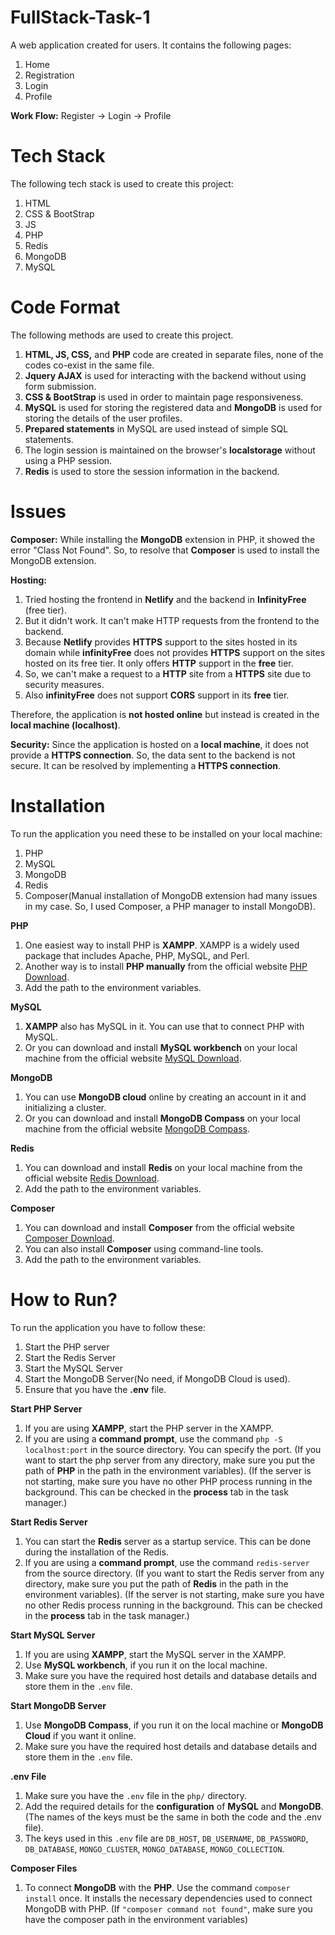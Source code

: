 # FullStack-Task-1
A web application created for users.
It contains the following pages:
1. Home
2. Registration
3. Login
4. Profile

**Work Flow:**  Register -> Login -> Profile

# Tech Stack
The following tech stack is used to create this project:
1. HTML
2. CSS & BootStrap
3. JS
4. PHP
5. Redis
6. MongoDB
7. MySQL

# Code Format
The following methods are used to create this project.
1. **HTML, JS, CSS,** and **PHP** code are created in separate files, none of the codes co-exist in the same file.
2. **Jquery AJAX** is used for interacting with the backend without using form submission.
3. **CSS & BootStrap** is used in order to maintain page responsiveness.
4. **MySQL** is used for storing the registered data and **MongoDB** is used for storing the details of the user profiles.
5. **Prepared statements** in MySQL are used instead of simple SQL statements.
6. The login session is maintained on the browser's **localstorage** without using a PHP session.
7. **Redis** is used to store the session information in the backend.

# Issues

**Composer:**
 While installing the **MongoDB** extension in PHP, it showed the error "Class Not Found".
So, to resolve that **Composer** is used to install the MongoDB extension.

**Hosting:**
1. Tried hosting the frontend in **Netlify** and the backend in **InfinityFree** (free tier).
2. But it didn't work. It can't make HTTP requests from the frontend to the backend.
3. Because **Netlify** provides **HTTPS** support to the sites hosted in its domain while **infinityFree** does not provides **HTTPS** support on the sites hosted on its free tier. It only offers **HTTP**
support in the **free** tier.
4. So, we can't make a request to a **HTTP** site from a **HTTPS** site due to security measures.
5. Also **infinityFree** does not support **CORS** support in its **free** tier.

Therefore, the application is **not hosted online** but instead is created in the **local machine (localhost)**.

**Security:**
 Since the application is hosted on a **local machine**, it does not provide a **HTTPS connection**. So, the data sent to the backend is not secure. It can be resolved by implementing a **HTTPS connection**.

 # Installation
 To run the application you need these to be installed on your local machine:
 1. PHP
 2. MySQL
 3. MongoDB
 4. Redis
 5. Composer(Manual installation of MongoDB extension had many issues in my case. So, I used Composer, a PHP manager to install MongoDB).

**PHP**
1. One easiest way to install PHP is **XAMPP**. XAMPP is a widely used package that includes Apache, PHP, MySQL, and Perl.
2. Another way is to install **PHP manually** from the official website [PHP Download](https://windows.php.net/download/).
3. Add the path to the environment variables.

**MySQL**
1. **XAMPP** also has MySQL in it. You can use that to connect PHP with MySQL.
2. Or you can download and install **MySQL workbench** on your local machine from the official website [MySQL Download](https://dev.mysql.com/downloads/).

**MongoDB**
1. You can use **MongoDB cloud** online by creating an account in it and initializing a cluster.
2. Or you can download and install **MongoDB Compass** on your local machine from the official website [MongoDB Compass](https://www.mongodb.com/products/compass).

**Redis**
1. You can download and install **Redis** on your local machine from the official website [Redis Download](https://redis.io/).
2. Add the path to the environment variables.

**Composer**
1. You can download and install **Composer** from the official website [Composer Download](https://getcomposer.org/download/).
2. You can also install **Composer** using command-line tools.
3. Add the path to the environment variables.

# How to Run?
To run the application you have to follow these:
1. Start the PHP server
2. Start the Redis Server
3. Start the MySQL Server
4. Start the MongoDB Server(No need, if MongoDB Cloud is used).
5. Ensure that you have the **.env** file.

**Start PHP Server**
1. If you are using **XAMPP**, start the PHP server in the XAMPP.
2. If you are using a **command prompt**, use the command `php -S localhost:port` in the source directory. You can specify the port. (If you want to start the php server from any directory, make sure you put the path of **PHP** in the path in the environment variables). (If the server is not starting, make sure you have no other PHP process running in the background. This can be checked in the **process** tab in the task manager.)

**Start Redis Server**
1. You can start the **Redis** server as a startup service. This can be done during the installation of the Redis.
2. If you are using a **command prompt**, use the command `redis-server` from the source directory. (If you want to start the Redis server from any directory, make sure you put the path of **Redis** in the path in the environment variables). (If the server is not starting, make sure you have no other Redis process running in the background. This can be checked in the **process** tab in the task manager.)

**Start MySQL Server**
1. If you are using **XAMPP**, start the MySQL server in the XAMPP.
2. Use **MySQL workbench**, if you run it on the local machine.
3. Make sure you have the required host details and database details and store them in the `.env` file. 

**Start MongoDB Server**
1. Use **MongoDB Compass**, if you run it on the local machine or **MongoDB Cloud** if you want it online.
2. Make sure you have the required host details and database details and store them in the `.env` file.

**.env File**
1. Make sure you have the `.env` file in the `php/` directory.
2. Add the required details for the **configuration** of **MySQL** and **MongoDB**. (The names of the keys must be the same in both the code and the .env file).
3. The keys used in this `.env` file are `DB_HOST`, `DB_USERNAME`, `DB_PASSWORD`, `DB_DATABASE`, `MONGO_CLUSTER`, `MONGO_DATABASE`, `MONGO_COLLECTION`.

**Composer Files**
1. To connect **MongoDB** with the **PHP**. Use the command `composer install` once. It installs the necessary dependencies used to connect MongoDB with PHP. (If `"composer command not found"`, make sure you have the composer path in the environment variables)
